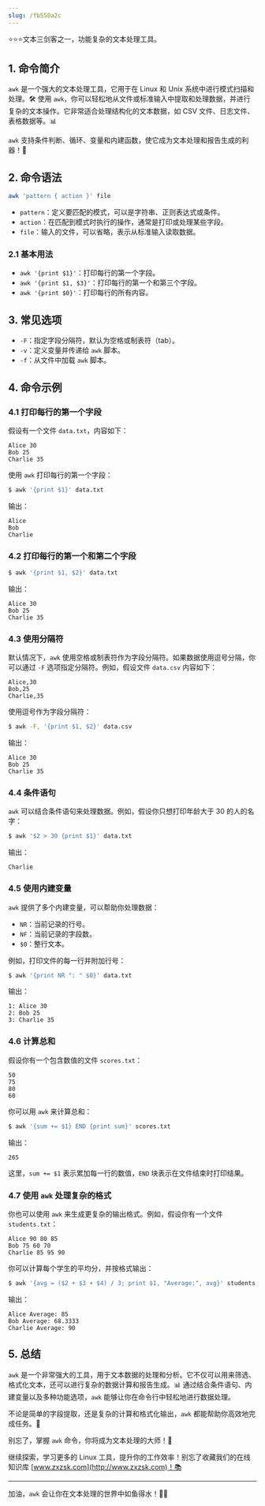 ```yaml
---
slug: /fb550a2c
---
```

⭐⭐⭐文本三剑客之一，功能复杂的文本处理工具。



## 1. 命令简介

`awk` 是一个强大的文本处理工具，它用于在 Linux 和 Unix 系统中进行模式扫描和处理。🛠️ 使用 `awk`，你可以轻松地从文件或标准输入中提取和处理数据，并进行复杂的文本操作。它非常适合处理结构化的文本数据，如 CSV 文件、日志文件、表格数据等。📊

`awk` 支持条件判断、循环、变量和内建函数，使它成为文本处理和报告生成的利器！💪

## 2. 命令语法

```bash
awk 'pattern { action }' file
```

- `pattern`：定义要匹配的模式，可以是字符串、正则表达式或条件。
- `action`：在匹配到模式时执行的操作，通常是打印或处理某些字段。
- `file`：输入的文件，可以省略，表示从标准输入读取数据。

### 2.1 **基本用法**

* `awk '{print $1}'`：打印每行的第一个字段。
* `awk '{print $1, $3}'`：打印每行的第一个和第三个字段。
* `awk '{print $0}'`：打印每行的所有内容。

## 3. 常见选项

* `-F`：指定字段分隔符，默认为空格或制表符（tab）。
* `-v`：定义变量并传递给 `awk` 脚本。
* `-f`：从文件中加载 `awk` 脚本。

## 4. 命令示例

### 4.1 **打印每行的第一个字段**

假设有一个文件 `data.txt`，内容如下：

```text
Alice 30
Bob 25
Charlie 35
```

使用 `awk` 打印每行的第一个字段：

```bash
$ awk '{print $1}' data.txt
```

输出：

```text
Alice
Bob
Charlie
```

### 4.2 **打印每行的第一个和第二个字段**

```bash
$ awk '{print $1, $2}' data.txt
```

输出：

```text
Alice 30
Bob 25
Charlie 35
```

### 4.3 **使用分隔符**

默认情况下，`awk` 使用空格或制表符作为字段分隔符。如果数据使用逗号分隔，你可以通过 `-F` 选项指定分隔符。例如，假设文件 `data.csv` 内容如下：

```csv
Alice,30
Bob,25
Charlie,35
```

使用逗号作为字段分隔符：

```bash
$ awk -F, '{print $1, $2}' data.csv
```

输出：

```text
Alice 30
Bob 25
Charlie 35
```

### 4.4 **条件语句**

`awk` 可以结合条件语句来处理数据。例如，假设你只想打印年龄大于 30 的人的名字：

```bash
$ awk '$2 > 30 {print $1}' data.txt
```

输出：

```text
Charlie
```

### 4.5 **使用内建变量**

`awk` 提供了多个内建变量，可以帮助你处理数据：

- `NR`：当前记录的行号。
- `NF`：当前记录的字段数。
- `$0`：整行文本。

例如，打印文件的每一行并附加行号：

```bash
$ awk '{print NR ": " $0}' data.txt
```

输出：

```text
1: Alice 30
2: Bob 25
3: Charlie 35
```

### 4.6 **计算总和**

假设你有一个包含数值的文件 `scores.txt`：

```text
50
75
80
60
```

你可以用 `awk` 来计算总和：

```bash
$ awk '{sum += $1} END {print sum}' scores.txt
```

输出：

```text
265
```

这里，`sum += $1` 表示累加每一行的数值，`END` 块表示在文件结束时打印结果。

### 4.7 **使用 `awk` 处理复杂的格式**

你也可以使用 `awk` 来生成更复杂的输出格式。例如，假设你有一个文件 `students.txt`：

```text
Alice 90 80 85
Bob 75 60 70
Charlie 85 95 90
```

你可以计算每个学生的平均分，并按格式输出：

```bash
$ awk '{avg = ($2 + $3 + $4) / 3; print $1, "Average:", avg}' students.txt
```

输出：

```text
Alice Average: 85
Bob Average: 68.3333
Charlie Average: 90
```

## 5. 总结

`awk` 是一个非常强大的工具，用于文本数据的处理和分析。它不仅可以用来筛选、格式化文本，还可以进行复杂的数据计算和报告生成。📊 通过结合条件语句、内建变量以及多种功能选项，`awk` 能够让你在命令行中轻松地进行数据处理。

不论是简单的字段提取，还是复杂的计算和格式化输出，`awk` 都能帮助你高效地完成任务。🚀

别忘了，掌握 `awk` 命令，你将成为文本处理的大师！🌟

继续探索，学习更多的 Linux 工具，提升你的工作效率！别忘了收藏我们的在线知识库 [www.zxzsk.com](http://www.zxzsk.com)！📚

---

加油，`awk` 会让你在文本处理的世界中如鱼得水！🧑‍💻
